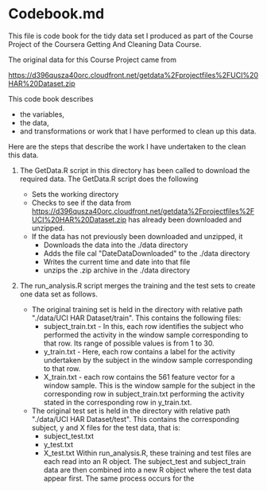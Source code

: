Codebook.md
===========

This file is code book for the tidy data set I produced as part of the Course
Project of the Coursera Getting And Cleaning Data Course.

The original data for this Course Project came from 

 https://d396qusza40orc.cloudfront.net/getdata%2Fprojectfiles%2FUCI%20HAR%20Dataset.zip 

This code book describes 
- the variables, 
- the data, 
- and transformations or work that I have performed to clean up this data. 

Here are the steps that describe the work I have undertaken to the clean this 
data.

1. The GetData.R script in this directory has been called to download the 
required data.  The GetData.R script does the following
    - Sets the working directory 
    - Checks to see if the data from
 https://d396qusza40orc.cloudfront.net/getdata%2Fprojectfiles%2FUCI%20HAR%20Dataset.zip has already been downloaded and  unzipped.
    - If the data has not previously been downloaded and unzipped, it
        * Downloads the data into the ./data directory
        * Adds the file cal "DateDataDownloaded" to the ./data directory 
        * Writes the current time and date into that file
        * unzips the .zip archive in the ./data directory
        
2. The run_analysis.R script merges the training and the test sets to create one data set as follows.
    -  The original training set is held in the directory with 
    relative path "./data/UCI HAR Dataset/train". This contains the
    following files: 
        * subject_train.txt - In this, each row identifies the 
        subject who performed the activity in the window sample
        corresponding to that row. Its range of possible values 
        is from 1 to 30. 
        * y_train.txt - Here, each row contains a label for the 
        activity undertaken by the subject in the 
        window sample corresponding to that row. 
        * X_train.txt - each row contains the 561 feature vector
        for a window sample. This is the window sample for the
        subject in the corresponding row in subject_train.txt
        performing the activity stated in the corresponding row 
        in y_train.txt.
    - The original test set is held in the directory with relative
    path "./data/UCI HAR Dataset/test". This contains the
    corresponding subject, y and X files for the test data, that 
    is: 
      * subject_test.txt
      * y_test.txt
      * X_test.txt
Within run_analysis.R, these training and test files are each read into an R object. The subject_test and subject_train data  are then combined into a new R object where the test data appear first. The same process occurs for the    
